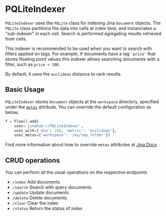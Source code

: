 # PQLiteIndexer

`PQLiteIndexer` uses the `PQLite` class for indexing Jina `Document` objects. The `PQLite` class partitions the data into cells at index time, and instanciates a "sub-indexer" in each cell.  Search is performed agregating results retrieved from cells. 

This indexer is recommended to be used when you want to search with filters applied on tags. For example, if documents have a tag `'price'`  that stores floating point values this indexer allows searching documents with a filter, such as  `price < 100`.

By default, it uses the `euclidean` distance to rank results.

## Basic Usage

`PQLiteIndexer` stores  `Document` objects at the  `workspace` directory, specified under the [`metas`](https://docs.jina.ai/fundamentals/executor/executor-built-in-features/#meta-attributes) attribute. 
You can override the default configuration as below,

```python
f = Flow().add(
    uses='jinahub://PQLiteIndexer',
    uses_with={'dim': 256, 'metric': 'euclidean'},
    uses_metas={'workspace': '/my/tmp_folder'})
```

Find more information about how to override `metas` attributes at [Jina Docs](https://docs.jina.ai/fundamentals/flow/add-exec-to-flow/#override-metas-configuration)

## CRUD operations

You can perform all the usual operations on the respective endpoints

- `/index` Add documents
- `/search` Search with query documents.
- `/update` Update documents 
- `/delete` Delete documents
- `/clear` Clear the index
- `/status` Return the status of index
